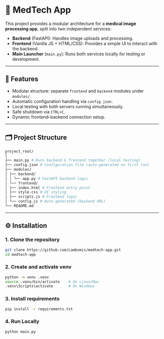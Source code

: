 # 🧠 MedTech App

This project provides a modular architecture for a **medical image processing app**, split into two independent services:

- **Backend** (FastAPI): Handles image uploads and processing.  
- **Frontend** (Vanilla JS + HTML/CSS): Provides a simple UI to interact with the backend.  
- **Main Launcher** (`main.py`): Runs both services locally for testing or development.

---

## 🚀 Features

- Modular structure: separate `frontend` and `backend` modules under `modules/`.
- Automatic configuration handling via `config.json`.
- Local testing with both servers running simultaneously.
- Safe shutdown via `CTRL+C`.
- Dynamic frontend–backend connection setup.

---

## 🗂️ Project Structure
```bash
project_root/
│
├── main.py # Runs backend & frontend together (local testing)
├── config.json # Configuration file (auto-generated on first run)
├── modules/
│ ├── backend/
│ │ └── app.py # FastAPI backend logic
│ └── frontend/
│ ├── index.html # Frontend entry point
│ ├── style.css # UI styling
│ ├── scripts.js # Frontend logic
│ └── config.js # Auto-generated (backend URL)
└── README.md
```
---

## ⚙️ Installation

### 1. Clone the repository
```bash
git clone https://github.com/Lambomis/medtech-app.git
cd medtech-app
```

### 2. Create and activate venv
```bash
python -m venv .venv
source .venv/bin/activate    # On Linux/Mac
.venv\Scripts\activate       # On Windows
```

### 3. Install requirements
```bash
pip install -r requirements.txt
```

### 4. Run Locally
```bash
python main.py
```
